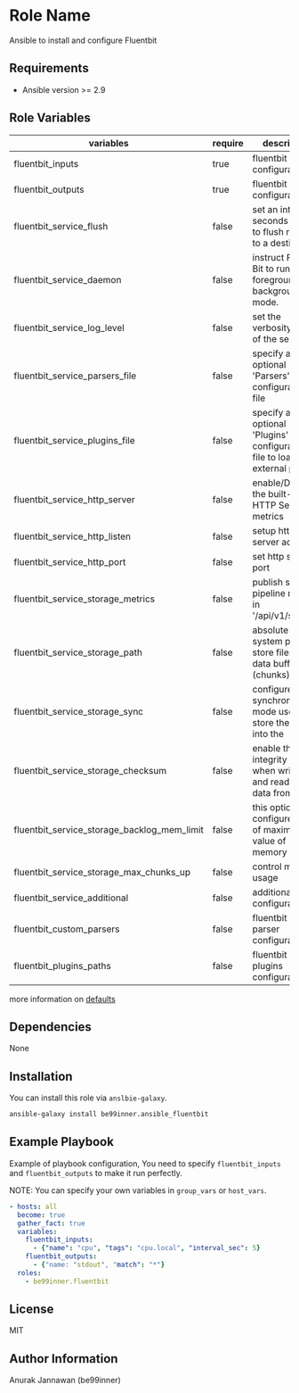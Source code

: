 # Role Name

Ansible to install and configure Fluentbit

## Requirements

- Ansible version >= 2.9

## Role Variables

| variables                                   | require | description                                                               | type       | default                 |
| ------------------------------------------- | ------- | ------------------------------------------------------------------------- | ---------- | ----------------------- |
| fluentbit_inputs                            | true    | fluentbit input configuration                                             | list(dict) | []                      |
| fluentbit_outputs                           | true    | fluentbit output configuration                                            | list(dict) | []                      |
| fluentbit_service_flush                     | false   | set an interval of seconds before to flush records to a destination       | number     | 5                       |
| fluentbit_service_daemon                    | false   | instruct Fluent Bit to run in foreground or background mode.              | string     | Off                     |
| fluentbit_service_log_level                 | false   | set the verbosity level of the service                                    | string     | info                    |
| fluentbit_service_parsers_file              | false   | specify an optional 'Parsers' configuration file                          | string     | parsers.conf            |
| fluentbit_service_plugins_file              | false   | specify an optional 'Plugins' configuration file to load external plugins | string     | plugins.conf            |
| fluentbit_service_http_server               | false   | enable/Disable the built-in HTTP Server for metrics                       | string     | Off                     |
| fluentbit_service_http_listen               | false   | setup http server address                                                 | string     | 0.0.0.0                 |
| fluentbit_service_http_port                 | false   | set http server port                                                      | number     | 2020                    |
| fluentbit_service_storage_metrics           | false   | publish storage pipeline metrics in '/api/v1/storage'                     | string     | on                      |
| fluentbit_service_storage_path              | false   | absolute file system path to store filesystem data buffers (chunks)       | string     | "/var/lib/td-agent-bit" |
| fluentbit_service_storage_sync              | false   | configure the synchronization mode used to store the data into the        | string     | normal                  |
| fluentbit_service_storage_checksum          | false   | enable the data integrity check when writing and reading data from the    | string     | off                     |
| fluentbit_service_storage_backlog_mem_limit | false   | this option configure a hint of maximum value of memory                   | string     | 5M                      |
| fluentbit_service_storage_max_chunks_up     | false   | control memory usage                                                      | number     | 128                     |
| fluentbit_service_additional                | false   | additional configuration                                                  | list(dict) | []                      |
| fluentbit_custom_parsers                    | false   | fluentbit custom parser configuration                                     | list(dict) | []                      |
| fluentbit_plugins_paths                     | false   | fluentbit custom plugins configuration                                    | list(dict) | []                      |

more information on [defaults](https://github.com/be99inner/ansible-fluentbit/blob/master/defaults/main.yml)

## Dependencies

None

## Installation

You can install this role via `anslbie-galaxy`.

```sh
ansible-galaxy install be99inner.ansible_fluentbit
```

## Example Playbook

Example of playbook configuration, You need to specify
`fluentbit_inputs` and `fluentbit_outputs` to make it run perfectly.

NOTE: You can specify your own variables in `group_vars` or `host_vars`.

```yaml
- hosts: all
  become: true
  gather_fact: true
  variables:
    fluentbit_inputs:
      - {"name": "cpu", "tags": "cpu.local", "interval_sec": 5}
    fluentbit_outputs:
      - {"name: "stdout", "match": "*"}
  roles:
    - be99inner.fluentbit
```

## License

MIT

## Author Information

Anurak Jannawan (be99inner)
